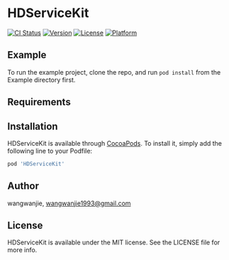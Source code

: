 # HDServiceKit

[![CI Status](https://img.shields.io/travis/wangwanjie/HDServiceKit.svg?style=flat)](https://travis-ci.org/wangwanjie/HDServiceKit)
[![Version](https://img.shields.io/cocoapods/v/HDServiceKit.svg?style=flat)](https://cocoapods.org/pods/HDServiceKit)
[![License](https://img.shields.io/cocoapods/l/HDServiceKit.svg?style=flat)](https://cocoapods.org/pods/HDServiceKit)
[![Platform](https://img.shields.io/cocoapods/p/HDServiceKit.svg?style=flat)](https://cocoapods.org/pods/HDServiceKit)

## Example

To run the example project, clone the repo, and run `pod install` from the Example directory first.

## Requirements

## Installation

HDServiceKit is available through [CocoaPods](https://cocoapods.org). To install
it, simply add the following line to your Podfile:

```ruby
pod 'HDServiceKit'
```

## Author

wangwanjie, wangwanjie1993@gmail.com

## License

HDServiceKit is available under the MIT license. See the LICENSE file for more info.

